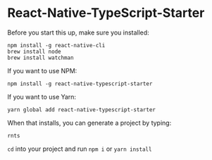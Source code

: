 # React-Native-TypeScript-Starter

Before you start this up, make sure you installed:

```
npm install -g react-native-cli
brew install node
brew install watchman
```

If you want to use NPM:

```
npm install -g react-native-typescript-starter
```

If you want to use Yarn:

```
yarn global add react-native-typescript-starter
```

When that installs, you can generate a project by typing:

```
rnts
```

`cd` into your project and run `npm i` or `yarn install`
